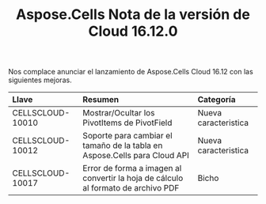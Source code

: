 ﻿---
title: Aspose.Cells Nota de la versión de Cloud 16.12.0
second_title: Aspose.Cells Cloud Documen
type: docs
url: /es/aspose-cells-cloud-16-12-release-notes/
aliases: [/aspose-cells-for-cloud-16-12-release-notes/]
description: Aspose.Cells La nube admite Excel para crear, convertir, fusionar, dividir, proteger, operación de objetos internos, etc.
weight: 10
---
Nos complace anunciar el lanzamiento de Aspose.Cells Cloud 16.12 con las siguientes mejoras.

|**Llave** |**Resumen** |**Categoría** |
|:- |:- |:- |
|CELLSCLOUD-10010 | Mostrar/Ocultar los PivotItems de PivotField| Nueva caracteristica|
|CELLSCLOUD-10012 |Soporte para cambiar el tamaño de la tabla en Aspose.Cells para Cloud API| Nueva caracteristica|
|CELLSCLOUD-10017 | Error de forma a imagen al convertir la hoja de cálculo al formato de archivo PDF| Bicho|

